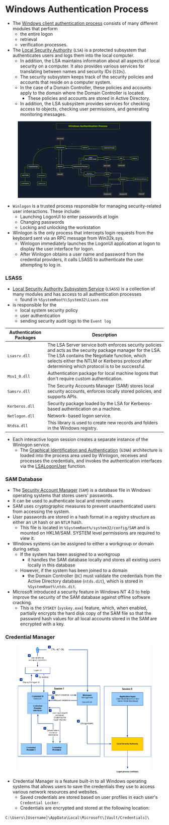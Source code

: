 # Windows Authentication Process

* The [Windows client authentication process](https://docs.microsoft.com/en-us/windows-server/security/windows-authentication/credentials-processes-in-windows-authentication)  consists of many different modules that perform
  * the entire logon
  * retrieval
  * verification processes.
* The [Local Security Authority](https://learn.microsoft.com/en-us/windows-server/security/credentials-protection-and-management/configuring-additional-lsa-protection) (`LSA`) is a protected subsystem that authenticates users and logs them into the local computer.
  * In addition, the LSA maintains information about all aspects of local security on a computer. It also provides various services for translating between names and security IDs (`SIDs`).
  * The security subsystem keeps track of the security policies and accounts that reside on a computer system.
  * In the case of a Domain Controller, these policies and accounts apply to the domain where the Domain Controller is located.
    * These policies and accounts are stored in Active Directory.
  * In addition, the LSA subsystem provides services for checking access to objects, checking user permissions, and generating monitoring messages.

<figure><img src="../.gitbook/assets/image (10) (1).png" alt=""><figcaption></figcaption></figure>

* `Winlogon` is a trusted process responsible for managing security-related user interactions. These include:
  * Launching LogonUI to enter passwords at login
  * Changing passwords
  * Locking and unlocking the workstation
* Winlogon is the only process that intercepts login requests from the keyboard sent via an RPC message from Win32k.sys.
  * Winlogon immediately launches the LogonUI application at logon to display the user interface for logon.
  * After Winlogon obtains a user name and password from the credential providers, it calls LSASS to authenticate the user attempting to log in.

### LSASS

* [Local Security Authority Subsystem Service](https://en.wikipedia.org/wiki/Local\_Security\_Authority\_Subsystem\_Service) (`LSASS`) is a collection of many modules and has access to all authentication processes
  * &#x20;found in `%SystemRoot%\System32\Lsass.exe`
* is responsible for the
  * local system security policy
  * user authentication
  * sending security audit logs to the `Event log`

| **Authentication Packages** | **Description**                                                                                                                                                                                                                                                |
| --------------------------- | -------------------------------------------------------------------------------------------------------------------------------------------------------------------------------------------------------------------------------------------------------------- |
| `Lsasrv.dll`                | The LSA Server service both enforces security policies and acts as the security package manager for the LSA. The LSA contains the Negotiate function, which selects either the NTLM or Kerberos protocol after determining which protocol is to be successful. |
| `Msv1_0.dll`                | Authentication package for local machine logons that don't require custom authentication.                                                                                                                                                                      |
| `Samsrv.dll`                | The Security Accounts Manager (SAM) stores local security accounts, enforces locally stored policies, and supports APIs.                                                                                                                                       |
| `Kerberos.dll`              | Security package loaded by the LSA for Kerberos-based authentication on a machine.                                                                                                                                                                             |
| `Netlogon.dll`              | Network-based logon service.                                                                                                                                                                                                                                   |
| `Ntdsa.dll`                 | This library is used to create new records and folders in the Windows registry.                                                                                                                                                                                |

* Each interactive logon session creates a separate instance of the Winlogon service.
  * The [Graphical Identification and Authentication](https://docs.microsoft.com/en-us/windows/win32/secauthn/gina) (`GINA`) architecture is loaded into the process area used by Winlogon, receives and processes the credentials, and invokes the authentication interfaces via the [LSALogonUser](https://docs.microsoft.com/en-us/windows/win32/api/ntsecapi/nf-ntsecapi-lsalogonuser) function.

### SAM Database

* The [Security Account Manager](https://docs.microsoft.com/en-us/previous-versions/windows/it-pro/windows-server-2003/cc756748\(v=ws.10\)?redirectedfrom=MSDN) (`SAM`) is a database file in Windows operating systems that stores users' passwords.
* It can be used to authenticate local and remote users
* SAM uses cryptographic measures to prevent unauthenticated users from accessing the system.
* User passwords are stored in a hash format in a registry structure as either an `LM` hash or an `NTLM` hash.
  * This file is located in `%SystemRoot%/system32/config/SAM` and is mounted on HKLM/SAM. SYSTEM level permissions are required to view it.
* Windows systems can be assigned to either a workgroup or domain during setup.
  * If the system has been assigned to a workgroup
    * it handles the SAM database locally and stores all existing users locally in this database
  * However, if the system has been joined to a domain
    * the Domain Controller (`DC`) must validate the credentials from the Active Directory database (`ntds.dit`), which is stored in `%SystemRoot%\ntds.dit`.
* Microsoft introduced a security feature in Windows NT 4.0 to help improve the security of the SAM database against offline software cracking.
  * This is the `SYSKEY` (`syskey.exe`) feature, which, when enabled, partially encrypts the hard disk copy of the SAM file so that the password hash values for all local accounts stored in the SAM are encrypted with a key.

### Credential Manager

<figure><img src="../.gitbook/assets/image (9) (1).png" alt=""><figcaption></figcaption></figure>

* Credential Manager is a feature built-in to all Windows operating systems that allows users to save the credentials they use to access various network resources and websites.
  * Saved credentials are stored based on user profiles in each user's `Credential Locker`.
  * Credentials are encrypted and stored at the following location:

```powershell-session
C:\Users\[Username]\AppData\Local\Microsoft\[Vault/Credentials]\
```
